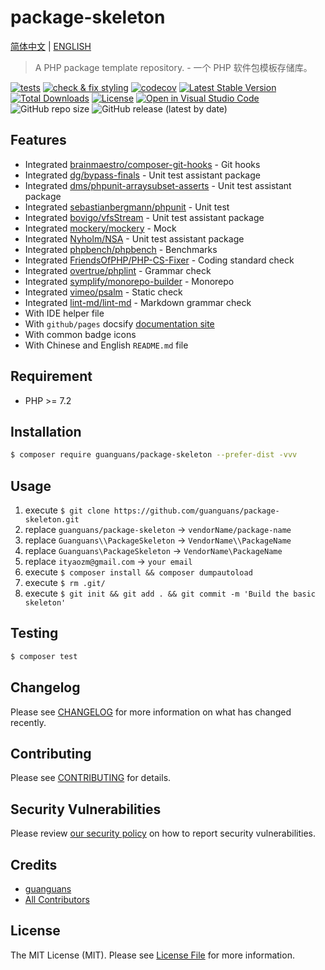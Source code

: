 # package-skeleton

[简体中文](README-zh_CN.md) | [ENGLISH](README.md)

> A PHP package template repository. - 一个 PHP 软件包模板存储库。

[![tests](https://github.com/guanguans/package-skeleton/workflows/tests/badge.svg)](https://github.com/guanguans/package-skeleton/actions)
[![check & fix styling](https://github.com/guanguans/package-skeleton/actions/workflows/php-cs-fixer.yml/badge.svg)](https://github.com/guanguans/package-skeleton/actions)
[![codecov](https://codecov.io/gh/guanguans/package-skeleton/branch/main/graph/badge.svg?token=URGFAWS6S4)](https://codecov.io/gh/guanguans/package-skeleton)
[![Latest Stable Version](https://poser.pugx.org/guanguans/package-skeleton/v)](//packagist.org/packages/guanguans/package-skeleton)
[![Total Downloads](https://poser.pugx.org/guanguans/package-skeleton/downloads)](//packagist.org/packages/guanguans/package-skeleton)
[![License](https://poser.pugx.org/guanguans/package-skeleton/license)](//packagist.org/packages/guanguans/package-skeleton)
[![Open in Visual Studio Code](https://open.vscode.dev/badges/open-in-vscode.svg)](https://open.vscode.dev/guanguans/package-skeleton)
![GitHub repo size](https://img.shields.io/github/repo-size/guanguans/package-skeleton)
![GitHub release (latest by date)](https://img.shields.io/github/v/release/guanguans/package-skeleton)

## Features

* Integrated [brainmaestro/composer-git-hooks](https://github.com/BrainMaestro/composer-git-hooks) - Git hooks
* Integrated [dg/bypass-finals](https://github.com/rdohms/dg/bypass-finals) - Unit test assistant package
* Integrated [dms/phpunit-arraysubset-asserts](https://github.com/rdohms/phpunit-arraysubset-asserts) - Unit test assistant package
* Integrated [sebastianbergmann/phpunit](https://github.com/sebastianbergmann/phpunit) - Unit test
* Integrated [bovigo/vfsStream](https://github.com/bovigo/vfsStream) - Unit test assistant package
* Integrated [mockery/mockery](https://github.com/mockery/mockery) - Mock
* Integrated [Nyholm/NSA](https://github.com/Nyholm/NSA) - Unit test assistant package
* Integrated [phpbench/phpbench](https://github.com/phpbench/phpbench) - Benchmarks  
* Integrated [FriendsOfPHP/PHP-CS-Fixer](https://github.com/FriendsOfPHP/PHP-CS-Fixer) - Coding standard check
* Integrated [overtrue/phplint](https://github.com/overtrue/phplint) - Grammar check
* Integrated [symplify/monorepo-builder](https://github.com/symplify/monorepo-builder) - Monorepo
* Integrated [vimeo/psalm](https://github.com/vimeo/psalm) - Static check
* Integrated [lint-md/lint-md](https://github.com/lint-md/lint-md) - Markdown grammar check
* With IDE helper file
* With `github/pages` docsify [documentation site](https://guanguans.github.io/package-skeleton/)
* With common badge icons
* With Chinese and English `README.md` file

## Requirement

* PHP >= 7.2

## Installation

```bash
$ composer require guanguans/package-skeleton --prefer-dist -vvv
```

## Usage

1. execute `$ git clone https://github.com/guanguans/package-skeleton.git`
2. replace `guanguans/package-skeleton` -> `vendorName/package-name`
3. replace `Guanguans\\PackageSkeleton` -> `VendorName\\PackageName`
4. replace `Guanguans\PackageSkeleton` -> `VendorName\PackageName`
5. replace `ityaozm@gmail.com` -> `your email`
6. execute `$ composer install && composer dumpautoload`  
7. execute `$ rm .git/`
8. execute `$ git init && git add . && git commit -m 'Build the basic skeleton'`

## Testing

```bash
$ composer test
```

## Changelog

Please see [CHANGELOG](CHANGELOG.md) for more information on what has changed recently.

## Contributing

Please see [CONTRIBUTING](.github/CONTRIBUTING.md) for details.

## Security Vulnerabilities

Please review [our security policy](../../security/policy) on how to report security vulnerabilities.

## Credits

* [guanguans](https://github.com/guanguans)
* [All Contributors](../../contributors)

## License

The MIT License (MIT). Please see [License File](LICENSE) for more information.
